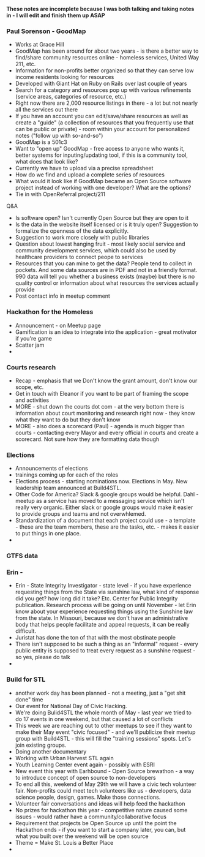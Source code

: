 **These notes are incomplete because I was both talking and taking notes in - I will edit and finish them up ASAP**

### Paul Sorenson - GoodMap

* Works at Grace Hill
* GoodMap has been around for about two years - is there a better way to find/share community resources online - homeless services, United Way 211, etc.
* Information for non-profits better organized so that they can serve low income residents looking for resources
* Developed with Giant Hat on Ruby on Rails over last couple of years
* Search for a category and resources pop up with various refinements (service areas, categories of resource, etc.)
* Right now there are 2,000 resource listings in there - a lot but not nearly all the services out there
* If you have an account you can edit/save/share resources as well as create a "guide" (a collection of resources that you frequently use that can be public or private) - room within your account for personalized notes ("follow up with so-and-so")
* GoodMap is a 501c3
* Want to "open up" GoodMap - free access to anyone who wants it, better systems for inputing/updating tool, if this is a community tool, what does that look like?
* Currently we have to upload via a precise spreadsheet
* How do we find and upload a complete series of resources
* What would it look like if GoodMap became an Open Source software project instead of working with one developer?  What are the options?
* Tie in with OpenReferral project/211

Q&A
* Is software open? Isn't currently Open Source but they are open to it
* Is the data in the website itself licensed or is it truly open?  Suggestion to formalize the openness of the data explicitly.
* Suggestion to work more closely with public libraries
* Question about lowest hanging fruit - most likely social service and community development services, which could also be used by healthcare providers to connect peope to services
* Resources that you can mine to get the data?  People tend to collect in pockets. And some data sources are in PDF and not in a friendly format.  990 data will tell you whether a business exists (maybe) but there is no quality control or information about what resources the services actually provide
* Post contact info in meetup comment

### Hackathon for the Homeless
* Announcement - on Meetup page
* Gamification is an idea to integrate into the application - great motivator if you're game
* Scatter jam
* 
### Courts research

* Recap - emphasis that we Don't know the grant amount, don't know our scope, etc.
* Get in touch with Eleanor if you want to be part of framing the scope and activities
* MORE - shut down the courts dot com - at the very bottom there is information about court monitoring and research right now - they know what they want to do but they don't know 
* MORE - also does a scorecard (Paul) - agenda is much bigger than courts - contacting every  Mayor and every official in courts and create a scorecard.  Not sure how they are formatting data though

### Elections

* Announcements of elections
* trainings coming up for each of the roles
* Elections process - starting nominations now.  Elections in May.  New leadership team announced at Build4STL.
* Other Code for America? Slack & google groups would be helpful.  Dahl - meetup as a service has moved to a messaging service which isn't really very organic.  Either slack or google groups would make it easier to provide groups and teams and not overwhlemed.  
* Standardization of a document that each project could use - a template - these are the team members, these are the tasks, etc. - makes it easier to put things in one place.
* 
### GTFS data 

### Erin - 

* Erin  - State Integrity Investigator - state level - if you have experience requesting things from the State via sunshine law, what kind of response did you get?  how long did it take?  Etc.  Center for Public Integrity publication.  Research process will be going on until November - let Erin know about your experience requesting things using the Sunshine law from the state.  In Missouri, because we don't have an administrative body that helps people facilitate and appeal requests, it can be really difficult.
* Juristat has done the ton of that with the most obstinate people
* There isn't supposed to be such a thing as an "informal" request - every public entity is supposed to treat every request as a sunshine request - so yes, please do talk
* 

### Build for STL

* another work day has been planned - not a meeting, just a "get shit done" time
* Our event for National Day of Civic Hacking.
* We're doing Bulid4STL the whole month of May - last year we tried to do 17 events in one weekend, but that caused a lot of conflicts
* This week we are reaching out to other meetups to see if they want to make their May event "civic focused" - and we'll publicize their meetup group with Build4STL - this will fill the "training sessions" spots.  Let's join existing groups.
* Doing another documentary
* Working with Urban Harvest STL again
* Youth Learning Center event again - possibly with ESRI
* New event this year with Earhbound - Open Source brewathon - a way to introduce concept of open source to non-developers
* To end all this, weekend of May 29th we will have a civic tech volunteer fair.  Non-profits could meet tech volunteers like us - developers, data science people, design, games.  Make those connections.
* Volunteer fair conversations and ideas will help feed the hackathon
* No prizes for hackathon this year - competitive nature caused some issues - would rather have a community/collaborative focus
* Requirement that projects be Open Source up until the point the Hackathon ends - if you want to start a company later, you can, but what you built over the weekend will be open source
* Theme = Make St. Louis a Better Place
* 
